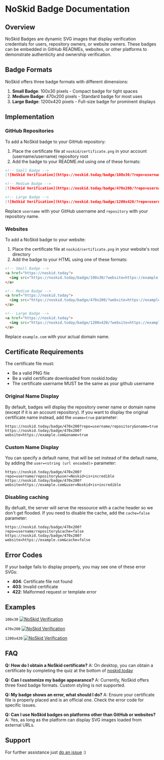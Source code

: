 # NoSkid Badge Documentation

## Overview

NoSkid Badges are dynamic SVG images that display verification credentials for users, repository owners, or website owners. These badges can be embedded in GitHub READMEs, websites, or other platforms to demonstrate authenticity and ownership verification.

## Badge Formats

NoSkid offers three badge formats with different dimensions:

1. **Small Badge**: 100x30 pixels - Compact badge for tight spaces
2. **Medium Badge**: 470x200 pixels - Standard badge for most uses
3. **Large Badge**: 1200x420 pixels - Full-size badge for prominent displays

## Implementation

### GitHub Repositories

To add a NoSkid badge to your GitHub repository:

1. Place the certificate file at `noskid/certificate.png` in your account (username/username) repository root
2. Add the badge to your README.md using one of these formats:

```md
<!-- Small Badge -->
[![NoSkid Verification](https://noskid.today/badge/100x30/?repo=username/repository)](https://noskid.today)

<!-- Medium Badge -->
[![NoSkid Verification](https://noskid.today/badge/470x200/?repo=username/repository)](https://noskid.today)

<!-- Large Badge -->
[![NoSkid Verification](https://noskid.today/badge/1200x420/?repo=username/repository)](https://noskid.today)
```

Replace `username` with your GitHub username and `repository` with your repository name.

### Websites

To add a NoSkid badge to your website:

1. Place the certificate file at `noskid/certificate.png` in your website's root directory
2. Add the badge to your HTML using one of these formats:

```html
<!-- Small Badge -->
<a href="https://noskid.today">
  <img src="https://noskid.today/badge/100x30/?website=https://example.com" alt="NoSkid Verification">
</a>

<!-- Medium Badge -->
<a href="https://noskid.today">
  <img src="https://noskid.today/badge/470x200/?website=https://example.com" alt="NoSkid Verification">
</a>

<!-- Large Badge -->
<a href="https://noskid.today">
  <img src="https://noskid.today/badge/1200x420/?website=https://example.com" alt="NoSkid Verification">
</a>
```

Replace `example.com` with your actual domain name.

## Certificate Requirements

The certificate file must:
- Be a valid PNG file
- Be a valid certificate downloaded from noskid.today
- The certificate username MUST be the same as your github username

### Original Name Display

By default, badges will display the repository owner name or domain name (except if it is an account repository). If you want to display the original certificate name instead, add the `oname=true` parameter:

```
https://noskid.today/badge/470x200?repo=username/repository&oname=true
https://noskid.today/badge/470x200?website=https://example.com&oname=true
```

### Custom Name Display

You can specify a default name, that will be set instead of the default name, by adding the `user=<string (url encoded)>` parameter:

```
https://noskid.today/badge/470x200?repo=username/repository&user=Noskid+is+incredible
https://noskid.today/badge/470x200?website=https://example.com&user=Noskid+is+incredible
```

### Disabling caching

By defualt, the server will serve the ressource with a cache header so we don't get flooded. If you need to disable the cache, add the `cache=false` parameter:

```
https://noskid.today/badge/470x200?repo=username/repository&cache=false
https://noskid.today/badge/470x200?website=https://example.com&cache=false
```

## Error Codes

If your badge fails to display properly, you may see one of these error SVGs:

- **404**: Certificate file not found
- **403**: Invalid certificate
- **422**: Malformed request or template error

## Examples

`100x30`
[![NoSkid Verification](https://noskid.today/badge/100x30/?repo=douxxtech/noskid.today)](https://noskid.today)

`470x200`
[![NoSkid Verification](https://noskid.today/badge/470x200/?repo=douxxtech/noskid.today)](https://noskid.today)

`1200x420`
[![NoSkid Verification](https://noskid.today/badge/1200x420/?repo=douxxtech/noskid.today)](https://noskid.today)

## FAQ

**Q: How do I obtain a NoSkid certificate?**
A: On desktop, you can obtain a certificate by completing the quiz at the bottom of [noskid.today](https://noskid.today)

**Q: Can I customize my badge appearance?**
A: Currently, NoSkid offers three fixed badge formats. Custom styling is not supported.

**Q: My badge shows an error, what should I do?**
A: Ensure your certificate file is properly placed and is an official one. Check the error code for specific issues.

**Q: Can I use NoSkid badges on platforms other than GitHub or websites?**
A: Yes, as long as the platform can display SVG images loaded from external URLs.

## Support

For further assistance just [do an issue](https://github.com/douxxtech/noskid.today/issues/new) :)
